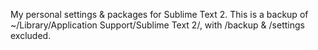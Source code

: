 My personal settings & packages for Sublime Text 2. This is a backup of ~/Library/Application Support/Sublime Text 2/, with /backup & /settings excluded.